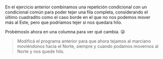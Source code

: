 <gs-attire attire-url="https://raw.githubusercontent.com/MumukiProject/mumuki-guia-gobstones-repeticion-condicional-ii-kids/master/assets/attires/config_1538410692480.json"></gs-attire>

En el ejercicio anterior combinamos una repetición condicional con un condicional común para poder tejer una fila completa, considerando el último cuadradito como el caso borde en el que no nos podemos mover más al Este, pero que podríamos tejer si nos quedara hilo.

Probémoslo ahora en una columna para ver qué cambia. :stuck_out_tongue_winking_eye:
 
> Modificá el programa anterior para que ahora tejamos al marciano moviéndonos hacia el Norte, siempre y cuando podamos movernos al Norte y nos quede hilo. 
